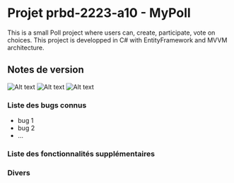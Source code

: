 # Projet prbd-2223-a10 - MyPoll
This is a small Poll project where users can, create, participate, vote on choices.
This project is developped in C# with EntityFramework and MVVM architecture.
## Notes de version

![Alt text](https://i.ibb.co/qmNWkLW/login.png)
![Alt text](https://i.ibb.co/60HDKX2/polllist.png)
![Alt text](https://i.ibb.co/B23G9k2/votes.png)

### Liste des bugs connus

  * bug 1
  * bug 2
  * ...

### Liste des fonctionnalités supplémentaires

### Divers
